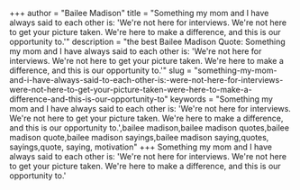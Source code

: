 +++
author = "Bailee Madison"
title = "Something my mom and I have always said to each other is: 'We're not here for interviews. We're not here to get your picture taken. We're here to make a difference, and this is our opportunity to.'"
description = "the best Bailee Madison Quote: Something my mom and I have always said to each other is: 'We're not here for interviews. We're not here to get your picture taken. We're here to make a difference, and this is our opportunity to.'"
slug = "something-my-mom-and-i-have-always-said-to-each-other-is:-were-not-here-for-interviews-were-not-here-to-get-your-picture-taken-were-here-to-make-a-difference-and-this-is-our-opportunity-to"
keywords = "Something my mom and I have always said to each other is: 'We're not here for interviews. We're not here to get your picture taken. We're here to make a difference, and this is our opportunity to.',bailee madison,bailee madison quotes,bailee madison quote,bailee madison sayings,bailee madison saying,quotes, sayings,quote, saying, motivation"
+++
Something my mom and I have always said to each other is: 'We're not here for interviews. We're not here to get your picture taken. We're here to make a difference, and this is our opportunity to.'
